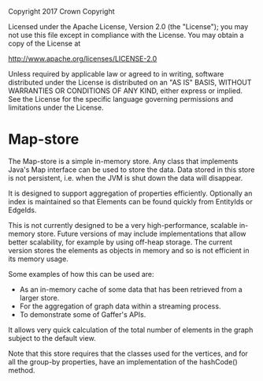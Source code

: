 Copyright 2017 Crown Copyright

Licensed under the Apache License, Version 2.0 (the "License");
you may not use this file except in compliance with the License.
You may obtain a copy of the License at

  http://www.apache.org/licenses/LICENSE-2.0

Unless required by applicable law or agreed to in writing, software
distributed under the License is distributed on an "AS IS" BASIS,
WITHOUT WARRANTIES OR CONDITIONS OF ANY KIND, either express or implied.
See the License for the specific language governing permissions and
limitations under the License.

# Map-store

The Map-store is a simple in-memory store. Any class that implements Java's Map interface can be used to store the data. Data stored in this store is not persistent, i.e. when the JVM is shut down the data will disappear.

It is designed to support aggregation of properties efficiently. Optionally an index is maintained so that Elements can be found quickly from EntityIds or EdgeIds.

This is not currently designed to be a very high-performance, scalable in-memory store. Future versions of may include implementations that allow better scalability, for example by using off-heap storage. The current version stores the elements as objects in memory and so is not efficient in its memory usage.

Some examples of how this can be used are:

- As an in-memory cache of some data that has been retrieved from a larger store.
- For the aggregation of graph data within a streaming process.
- To demonstrate some of Gaffer's APIs.

It allows very quick calculation of the total number of elements in the graph subject to the default view.

Note that this store requires that the classes used for the vertices, and for all the group-by properties, have an implementation of the hashCode() method.

